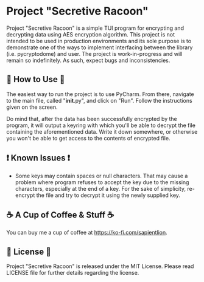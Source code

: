 # Project "Secretive Racoon"

Project "Secretive Racoon" is a simple TUI program for encrypting and decrypting data using AES encryption algorithm.
This project is not intended to be used in production environments and its sole purpose is to demonstrate one of the
ways to implement interfacing between the library (i.e. pycryptodome) and user. The project is work-in-progress and will 
remain so indefinitely. As such, expect bugs and inconsistencies.

## :wrench: How to Use :wrench:

The easiest way to run the project is to use PyCharm. From there, navigate to the main file, called "__init__.py", and
click on "Run". Follow the instructions given on the screen.

Do mind that, after the data has been successfully encrypted by the program, it will output a keyring with which you'll 
be able to decrypt the file containing the aforementioned data. Write it down somewhere, or otherwise you won't be able 
to get access to the contents of encrypted file.

## :exclamation: Known Issues :exclamation:

* Some keys may contain spaces or null characters. That may cause a problem where program refuses to accept the key due
to the missing characters, especially at the end of a key. For the sake of simplicity, re-encrypt the file and try
to decrypt it using the newly supplied key.

## :coffee: A Cup of Coffee & Stuff :coffee:

You can buy me a cup of coffee at https://ko-fi.com/sapientlion.

## :scroll: License :scroll:

Project "Secretive Racoon" is released under the MIT License. Please read LICENSE file for further details regarding the 
license.
